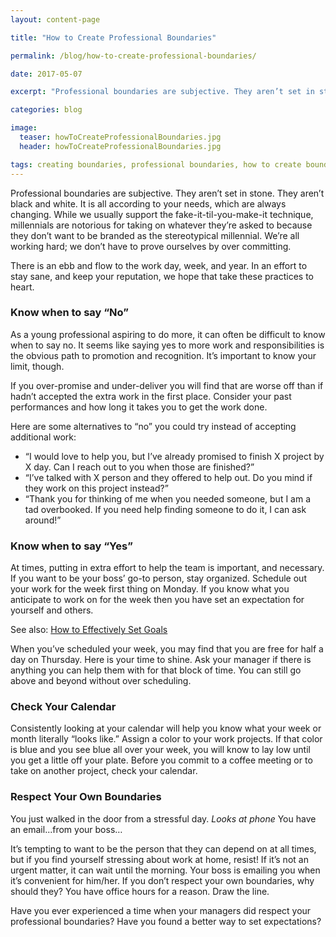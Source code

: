 ```yaml
---
layout: content-page

title: "How to Create Professional Boundaries"

permalink: /blog/how-to-create-professional-boundaries/

date: 2017-05-07

excerpt: "Professional boundaries are subjective. They aren’t set in stone. They aren’t black and white. It is all according to your needs, which are always changing."

categories: blog

image:
  teaser: howToCreateProfessionalBoundaries.jpg
  header: howToCreateProfessionalBoundaries.jpg

tags: creating boundaries, professional boundaries, how to create boundaries
---
```


Professional boundaries are subjective. They aren’t set in stone. They aren’t black and white. It is all according to your needs, which are always changing. While we usually support the fake-it-til-you-make-it technique, millennials are notorious for taking on whatever they’re asked to because they don’t want to be branded as the stereotypical millennial. We’re all working hard; we don’t have to prove ourselves by over committing.  

There is an ebb and flow to the work day, week, and year. In an effort to stay sane, and keep your reputation, we hope that take these practices to heart.

### Know when to say “No”

As a young professional aspiring to do more, it can often be difficult to know when to say no. It seems like saying yes to more work and responsibilities is the obvious path to promotion and recognition. It’s important to know your limit, though. 

If you over-promise and under-deliver you will find that are worse off than if hadn’t accepted the extra work in the first place. Consider your past performances and how long it takes you to get the work done. 

Here are some alternatives to “no”  you could try instead of accepting additional work: 

- “I would love to help you, but I’ve already promised to finish X project by X day. Can I reach out to you when those are finished?”
- “I’ve talked with X person and they offered to help out. Do you mind if they work on this project instead?”
- “Thank you for thinking of me when you needed someone, but I am a tad overbooked. If you need help finding someone to do it, I can ask around!”

### Know when to say “Yes”

At times, putting in extra effort to help the team is important, and necessary. If you want to be your boss’ go-to person, stay organized. Schedule out your work for the week first thing on Monday. If you know what you anticipate to work on for the week then you have set an expectation for yourself and others.

See also: [How to Effectively Set Goals](/blog/how-to-effectively-set-goals)

When you’ve scheduled your week, you may find that you are free for half a day on Thursday. Here is your time to shine. Ask your manager if there is anything you can help them with for that block of time. You can still go above and beyond without over scheduling.

### Check Your Calendar

Consistently looking at your calendar will help you know what your week or month literally “looks like.” Assign a color to your work projects. If that color is blue and you see blue all over your week, you will know to lay low until you get a little off your plate. Before you commit to a coffee meeting or to take on another project, check your calendar. 

### Respect Your Own Boundaries

You just walked in the door from a stressful day. *Looks at phone* You have an email...from your boss…

It’s tempting to want to be the person that they can depend on at all times, but if you find yourself stressing about work at home, resist! If it’s not an urgent matter, it can wait until the morning. Your boss is emailing you when it’s convenient for him/her. If you don’t respect your own boundaries, why should they? You have office hours for a reason. Draw the line. 

Have you ever experienced a time when your managers did respect your professional boundaries? Have you found a better way to set expectations?
